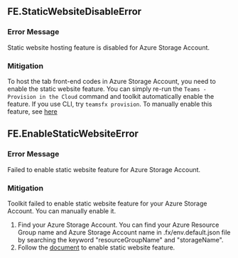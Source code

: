 ## FE.StaticWebsiteDisableError
### Error Message
Static website hosting feature is disabled for Azure Storage Account.
### Mitigation
To host the tab front-end codes in Azure Storage Account, you need to enable the static website feature. You can simply re-run the `Teams - Provision in the Cloud` command and toolkit automatically enable the feature. If you use CLI, try `teamsfx provision`. To manually enable this feature, see [here](https://docs.microsoft.com/en-us/azure/storage/blobs/storage-blob-static-website-how-to?tabs=azure-portal#enable-static-website-hosting)

## FE.EnableStaticWebsiteError
### Error Message
Failed to enable static website feature for Azure Storage Account.
### Mitigation
Toolkit failed to enable static website feature for your Azure Storage Account. You can manually enable it.

1. Find your Azure Storage Account. You can find your Azure Resource Group name and Azure Storage Account name in .fx/env.default.json file by searching the keyword "resourceGroupName" and "storageName".
2. Follow the [document](https://docs.microsoft.com/en-us/azure/storage/blobs/storage-blob-static-website-how-to?tabs=azure-portal#enable-static-website-hosting) to enable static website feature.
